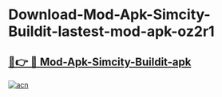 # Download-Mod-Apk-Simcity-Buildit-lastest-mod-apk-oz2r1

<h2><a href="https://apkcomod.com?title=Mod-Apk-Simcity-Buildit">🔗👉 🔴 Mod-Apk-Simcity-Buildit-apk </a></h2>

[![acn](https://github.com/user-attachments/assets/0f9c940e-d8b0-45ae-aac7-cd30a18b3e1c)](https://apkcomod.com?title=Mod-Apk-Simcity-Buildit)
